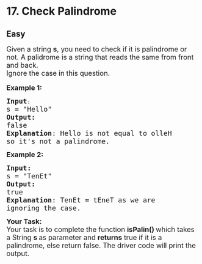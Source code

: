 # 17. Check Palindrome
## Easy
<div class="problem-statement">
                <p></p><p><span style="font-size:18px">Given a string <strong>s</strong>, you need to check if it is palindrome or not. A palidrome is a string that reads the same from front and back.<br>
Ignore the case in this question.</span><br>
<br>
<span style="font-size:18px"><strong>Example 1:</strong></span></p>

<pre><span style="font-size:18px"><strong>Input</strong></span>:
<span style="font-size:18px">s = "Hello"
<strong>Output:</strong> 
false
<strong>Explanation</strong>: Hello is not equal to olleH
so it's not a palindrome.
</span></pre>

<p><strong><span style="font-size:18px">Example 2:</span></strong></p>

<pre><span style="font-size:18px"><strong>Input:</strong>
s = "TenEt"
<strong>Output:
</strong>true
<strong>Explanation</strong>: TenEt = tEneT as we are
ignoring the case.</span>
</pre>

<p><span style="font-size:18px"><strong>Your Task:&nbsp; </strong></span><br>
<span style="font-size:18px">Your task is to complete the function <strong>isPalin()&nbsp;</strong>which takes a String <strong>s </strong>as parameter and <strong>returns</strong> true if it is a palindrome, else return false. The driver code will print the output.&nbsp;</span></p>
 <p></p>
            </div>